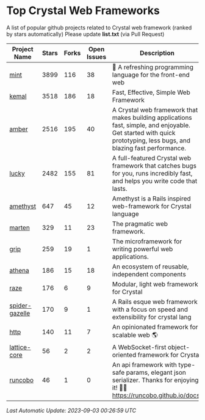 # Top Crystal Web Frameworks

A list of popular github projects related to Crystal web framework (ranked by stars automatically)
Please update **list.txt** (via Pull Request)

| Project Name | Stars | Forks | Open Issues | Description | Last Commit |
| ------------ | ----- | ----- | ----------- | ----------- | ----------- |
| [mint](https://github.com/mint-lang/mint) |3899|116|38|:leaves: A refreshing programming language for the front-end web|2023-08-31T12:40:28Z|
| [kemal](https://github.com/kemalcr/kemal) |3518|186|18|Fast, Effective, Simple Web Framework|2023-04-15T08:31:16Z|
| [amber](https://github.com/amberframework/amber) |2516|195|40|A Crystal web framework that makes building applications fast, simple, and enjoyable. Get started with quick prototyping, less bugs, and blazing fast performance.|2023-08-26T05:18:32Z|
| [lucky](https://github.com/luckyframework/lucky) |2482|155|81|A full-featured Crystal web framework that catches bugs for you, runs incredibly fast, and helps you write code that lasts.|2023-09-01T17:50:12Z|
| [amethyst](https://github.com/amethyst-framework/amethyst) |647|45|12|Amethyst is a Rails inspired web-framework for Crystal language|2018-02-10T19:35:15Z|
| [marten](https://github.com/martenframework/marten) |329|11|23|The pragmatic web framework.|2023-09-02T12:14:34Z|
| [grip](https://github.com/grip-framework/grip) |259|19|1|The microframework for writing powerful web applications.|2023-07-21T06:17:19Z|
| [athena](https://github.com/athena-framework/athena) |186|15|18|An ecosystem of reusable, independent components|2023-07-29T17:58:34Z|
| [raze](https://github.com/samueleaton/raze) |176|6|9|Modular, light web framework for Crystal|2021-01-02T01:20:01Z|
| [spider-gazelle](https://github.com/spider-gazelle/spider-gazelle) |170|9|1|A Rails esque web framework with a focus on speed and extensibility for crystal lang|2023-07-26T23:29:07Z|
| [http](https://github.com/onyxframework/http) |140|11|7|An opinionated framework for scalable web 🌎|2019-08-13T09:00:30Z|
| [lattice-core](https://github.com/jasonl99/lattice-core) |56|2|2|A WebSocket-first object-oriented framework for Crystal|2017-03-31T23:57:57Z|
| [runcobo](https://github.com/runcobo/runcobo) |46|1|0|An api framework with type-safe params, elegant json serializer. Thanks for enjoying it! 👻👻 https://runcobo.github.io/docs/|2022-03-16T06:43:35Z|

*Last Automatic Update: 2023-09-03 00:26:59 UTC*
